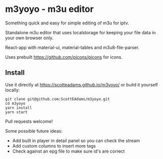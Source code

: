 # m3yoyo - m3u editor

Something quick and easy for simple editing of m3u for iptv.

Standalone m3u editor that uses localstorage for keeping your file data in your own browser only.

React-app with material-ui, material-tables and m3u8-file-parser.

Uses prebuilt https://github.com/picons/picons for icons.

## Install

Use it directly at https://scotteadams.github.io/m3yoyo/ or build it yourself locally:

```
git clone git@github.com:ScottEAdams/m3yoyo.git
cd m3yoyo
yarn install
yarn start
```

Pull requests welcome!

Some possible future ideas:

- Add built in player in detail panel so you can check the stream
- Add custom columns to insert more tags
- Check against an epg file to make sure id's are correct
